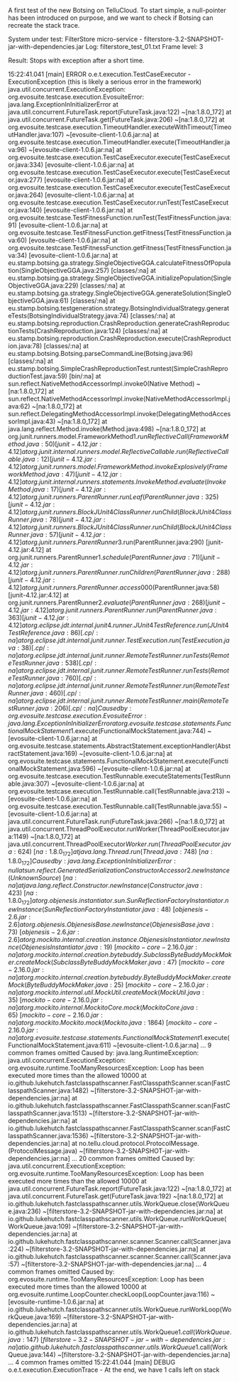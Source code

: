 A first test of the new Botsing on TelluCloud. To start simple, a null-pointer has been introduced on purpose, and we want to check if Botsing can recreate the stack trace.

System under test: FilterStore micro-service - filterstore-3.2-SNAPSHOT-jar-with-dependencies.jar
Log: filterstore_test_01.txt
Frame level: 3

Result: Stops with exception after a short time.

15:22:41.041 [main] ERROR o.e.t.execution.TestCaseExecutor - ExecutionException (this is likely a serious error in the framework)
java.util.concurrent.ExecutionException: org.evosuite.testcase.execution.EvosuiteError: java.lang.ExceptionInInitializerError
	at java.util.concurrent.FutureTask.report(FutureTask.java:122) ~[na:1.8.0_172]
	at java.util.concurrent.FutureTask.get(FutureTask.java:206) ~[na:1.8.0_172]
	at org.evosuite.testcase.execution.TimeoutHandler.executeWithTimeout(TimeoutHandler.java:107) ~[evosuite-client-1.0.6.jar:na]
	at org.evosuite.testcase.execution.TimeoutHandler.execute(TimeoutHandler.java:96) ~[evosuite-client-1.0.6.jar:na]
	at org.evosuite.testcase.execution.TestCaseExecutor.execute(TestCaseExecutor.java:334) [evosuite-client-1.0.6.jar:na]
	at org.evosuite.testcase.execution.TestCaseExecutor.execute(TestCaseExecutor.java:277) [evosuite-client-1.0.6.jar:na]
	at org.evosuite.testcase.execution.TestCaseExecutor.execute(TestCaseExecutor.java:264) [evosuite-client-1.0.6.jar:na]
	at org.evosuite.testcase.execution.TestCaseExecutor.runTest(TestCaseExecutor.java:140) [evosuite-client-1.0.6.jar:na]
	at org.evosuite.testcase.TestFitnessFunction.runTest(TestFitnessFunction.java:91) [evosuite-client-1.0.6.jar:na]
	at org.evosuite.testcase.TestFitnessFunction.getFitness(TestFitnessFunction.java:60) [evosuite-client-1.0.6.jar:na]
	at org.evosuite.testcase.TestFitnessFunction.getFitness(TestFitnessFunction.java:34) [evosuite-client-1.0.6.jar:na]
	at eu.stamp.botsing.ga.strategy.SingleObjectiveGGA.calculateFitnessOfPopulation(SingleObjectiveGGA.java:257) [classes/:na]
	at eu.stamp.botsing.ga.strategy.SingleObjectiveGGA.initializePopulation(SingleObjectiveGGA.java:229) [classes/:na]
	at eu.stamp.botsing.ga.strategy.SingleObjectiveGGA.generateSolution(SingleObjectiveGGA.java:61) [classes/:na]
	at eu.stamp.botsing.testgeneration.strategy.BotsingIndividualStrategy.generateTests(BotsingIndividualStrategy.java:74) [classes/:na]
	at eu.stamp.botsing.reproduction.CrashReproduction.generateCrashReproductionTests(CrashReproduction.java:124) [classes/:na]
	at eu.stamp.botsing.reproduction.CrashReproduction.execute(CrashReproduction.java:78) [classes/:na]
	at eu.stamp.botsing.Botsing.parseCommandLine(Botsing.java:96) [classes/:na]
	at eu.stamp.botsing.SimpleCrashReproductionTest.runtest(SimpleCrashReproductionTest.java:59) [bin/:na]
	at sun.reflect.NativeMethodAccessorImpl.invoke0(Native Method) ~[na:1.8.0_172]
	at sun.reflect.NativeMethodAccessorImpl.invoke(NativeMethodAccessorImpl.java:62) ~[na:1.8.0_172]
	at sun.reflect.DelegatingMethodAccessorImpl.invoke(DelegatingMethodAccessorImpl.java:43) ~[na:1.8.0_172]
	at java.lang.reflect.Method.invoke(Method.java:498) ~[na:1.8.0_172]
	at org.junit.runners.model.FrameworkMethod$1.runReflectiveCall(FrameworkMethod.java:50) [junit-4.12.jar:4.12]
	at org.junit.internal.runners.model.ReflectiveCallable.run(ReflectiveCallable.java:12) [junit-4.12.jar:4.12]
	at org.junit.runners.model.FrameworkMethod.invokeExplosively(FrameworkMethod.java:47) [junit-4.12.jar:4.12]
	at org.junit.internal.runners.statements.InvokeMethod.evaluate(InvokeMethod.java:17) [junit-4.12.jar:4.12]
	at org.junit.runners.ParentRunner.runLeaf(ParentRunner.java:325) [junit-4.12.jar:4.12]
	at org.junit.runners.BlockJUnit4ClassRunner.runChild(BlockJUnit4ClassRunner.java:78) [junit-4.12.jar:4.12]
	at org.junit.runners.BlockJUnit4ClassRunner.runChild(BlockJUnit4ClassRunner.java:57) [junit-4.12.jar:4.12]
	at org.junit.runners.ParentRunner$3.run(ParentRunner.java:290) [junit-4.12.jar:4.12]
	at org.junit.runners.ParentRunner$1.schedule(ParentRunner.java:71) [junit-4.12.jar:4.12]
	at org.junit.runners.ParentRunner.runChildren(ParentRunner.java:288) [junit-4.12.jar:4.12]
	at org.junit.runners.ParentRunner.access$000(ParentRunner.java:58) [junit-4.12.jar:4.12]
	at org.junit.runners.ParentRunner$2.evaluate(ParentRunner.java:268) [junit-4.12.jar:4.12]
	at org.junit.runners.ParentRunner.run(ParentRunner.java:363) [junit-4.12.jar:4.12]
	at org.eclipse.jdt.internal.junit4.runner.JUnit4TestReference.run(JUnit4TestReference.java:86) [.cp/:na]
	at org.eclipse.jdt.internal.junit.runner.TestExecution.run(TestExecution.java:38) [.cp/:na]
	at org.eclipse.jdt.internal.junit.runner.RemoteTestRunner.runTests(RemoteTestRunner.java:538) [.cp/:na]
	at org.eclipse.jdt.internal.junit.runner.RemoteTestRunner.runTests(RemoteTestRunner.java:760) [.cp/:na]
	at org.eclipse.jdt.internal.junit.runner.RemoteTestRunner.run(RemoteTestRunner.java:460) [.cp/:na]
	at org.eclipse.jdt.internal.junit.runner.RemoteTestRunner.main(RemoteTestRunner.java:206) [.cp/:na]
Caused by: org.evosuite.testcase.execution.EvosuiteError: java.lang.ExceptionInInitializerError
	at org.evosuite.testcase.statements.FunctionalMockStatement$1.execute(FunctionalMockStatement.java:744) ~[evosuite-client-1.0.6.jar:na]
	at org.evosuite.testcase.statements.AbstractStatement.exceptionHandler(AbstractStatement.java:169) ~[evosuite-client-1.0.6.jar:na]
	at org.evosuite.testcase.statements.FunctionalMockStatement.execute(FunctionalMockStatement.java:596) ~[evosuite-client-1.0.6.jar:na]
	at org.evosuite.testcase.execution.TestRunnable.executeStatements(TestRunnable.java:307) ~[evosuite-client-1.0.6.jar:na]
	at org.evosuite.testcase.execution.TestRunnable.call(TestRunnable.java:213) ~[evosuite-client-1.0.6.jar:na]
	at org.evosuite.testcase.execution.TestRunnable.call(TestRunnable.java:55) ~[evosuite-client-1.0.6.jar:na]
	at java.util.concurrent.FutureTask.run(FutureTask.java:266) ~[na:1.8.0_172]
	at java.util.concurrent.ThreadPoolExecutor.runWorker(ThreadPoolExecutor.java:1149) ~[na:1.8.0_172]
	at java.util.concurrent.ThreadPoolExecutor$Worker.run(ThreadPoolExecutor.java:624) ~[na:1.8.0_172]
	at java.lang.Thread.run(Thread.java:748) ~[na:1.8.0_172]
Caused by: java.lang.ExceptionInInitializerError: null
	at sun.reflect.GeneratedSerializationConstructorAccessor2.newInstance(Unknown Source) ~[na:na]
	at java.lang.reflect.Constructor.newInstance(Constructor.java:423) ~[na:1.8.0_172]
	at org.objenesis.instantiator.sun.SunReflectionFactoryInstantiator.newInstance(SunReflectionFactoryInstantiator.java:48) ~[objenesis-2.6.jar:2.6]
	at org.objenesis.ObjenesisBase.newInstance(ObjenesisBase.java:73) ~[objenesis-2.6.jar:2.6]
	at org.mockito.internal.creation.instance.ObjenesisInstantiator.newInstance(ObjenesisInstantiator.java:19) ~[mockito-core-2.16.0.jar:na]
	at org.mockito.internal.creation.bytebuddy.SubclassByteBuddyMockMaker.createMock(SubclassByteBuddyMockMaker.java:47) ~[mockito-core-2.16.0.jar:na]
	at org.mockito.internal.creation.bytebuddy.ByteBuddyMockMaker.createMock(ByteBuddyMockMaker.java:25) ~[mockito-core-2.16.0.jar:na]
	at org.mockito.internal.util.MockUtil.createMock(MockUtil.java:35) ~[mockito-core-2.16.0.jar:na]
	at org.mockito.internal.MockitoCore.mock(MockitoCore.java:65) ~[mockito-core-2.16.0.jar:na]
	at org.mockito.Mockito.mock(Mockito.java:1864) ~[mockito-core-2.16.0.jar:na]
	at org.evosuite.testcase.statements.FunctionalMockStatement$1.execute(FunctionalMockStatement.java:611) ~[evosuite-client-1.0.6.jar:na]
	... 9 common frames omitted
Caused by: java.lang.RuntimeException: java.util.concurrent.ExecutionException: org.evosuite.runtime.TooManyResourcesException: Loop has been executed more times than the allowed 10000
	at io.github.lukehutch.fastclasspathscanner.FastClasspathScanner.scan(FastClasspathScanner.java:1482) ~[filterstore-3.2-SNAPSHOT-jar-with-dependencies.jar:na]
	at io.github.lukehutch.fastclasspathscanner.FastClasspathScanner.scan(FastClasspathScanner.java:1513) ~[filterstore-3.2-SNAPSHOT-jar-with-dependencies.jar:na]
	at io.github.lukehutch.fastclasspathscanner.FastClasspathScanner.scan(FastClasspathScanner.java:1536) ~[filterstore-3.2-SNAPSHOT-jar-with-dependencies.jar:na]
	at no.tellu.cloud.protocol.ProtocolMessage.<clinit>(ProtocolMessage.java) ~[filterstore-3.2-SNAPSHOT-jar-with-dependencies.jar:na]
	... 20 common frames omitted
Caused by: java.util.concurrent.ExecutionException: org.evosuite.runtime.TooManyResourcesException: Loop has been executed more times than the allowed 10000
	at java.util.concurrent.FutureTask.report(FutureTask.java:122) ~[na:1.8.0_172]
	at java.util.concurrent.FutureTask.get(FutureTask.java:192) ~[na:1.8.0_172]
	at io.github.lukehutch.fastclasspathscanner.utils.WorkQueue.close(WorkQueue.java:236) ~[filterstore-3.2-SNAPSHOT-jar-with-dependencies.jar:na]
	at io.github.lukehutch.fastclasspathscanner.utils.WorkQueue.runWorkQueue(WorkQueue.java:109) ~[filterstore-3.2-SNAPSHOT-jar-with-dependencies.jar:na]
	at io.github.lukehutch.fastclasspathscanner.scanner.Scanner.call(Scanner.java:224) ~[filterstore-3.2-SNAPSHOT-jar-with-dependencies.jar:na]
	at io.github.lukehutch.fastclasspathscanner.scanner.Scanner.call(Scanner.java:57) ~[filterstore-3.2-SNAPSHOT-jar-with-dependencies.jar:na]
	... 4 common frames omitted
Caused by: org.evosuite.runtime.TooManyResourcesException: Loop has been executed more times than the allowed 10000
	at org.evosuite.runtime.LoopCounter.checkLoop(LoopCounter.java:116) ~[evosuite-runtime-1.0.6.jar:na]
	at io.github.lukehutch.fastclasspathscanner.utils.WorkQueue.runWorkLoop(WorkQueue.java:169) ~[filterstore-3.2-SNAPSHOT-jar-with-dependencies.jar:na]
	at io.github.lukehutch.fastclasspathscanner.utils.WorkQueue$1.call(WorkQueue.java:147) ~[filterstore-3.2-SNAPSHOT-jar-with-dependencies.jar:na]
	at io.github.lukehutch.fastclasspathscanner.utils.WorkQueue$1.call(WorkQueue.java:144) ~[filterstore-3.2-SNAPSHOT-jar-with-dependencies.jar:na]
	... 4 common frames omitted
15:22:41.044 [main] DEBUG o.e.t.execution.ExecutionTrace - At the end, we have 1 calls left on stack